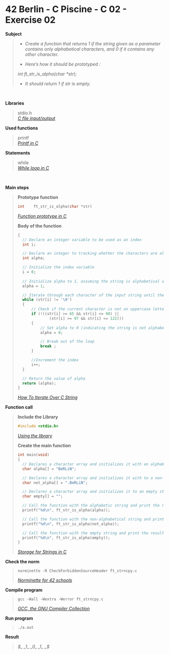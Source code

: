 # 42 Berlin - C Piscine - C 02 - Exercise 02

**Subject**
> * _Create a function that returns 1 if the string given as a parameter contains only alphabetical characters, and 0 if it contains any other character._   
>
> * _Here’s how it should be prototyped :_   
>
>_int ft_str_is_alpha(char *str);_    
>
> * _It should return 1 if str is empty._

<br>

**Libraries**        
>
>stdio.h    
>_[C file input/output](https://en.wikipedia.org/wiki/C_file_input/output)_
>   

**Used functions**   
>
>printf   
>_[Printf in C](https://www.geeksforgeeks.org/printf-in-c/)_    

**Statements**
>
>while    
>_[While loop in C](https://www.geeksforgeeks.org/c-while-loop/?ref=lbp)_

<br>

**Main steps**
>
>**Prototype function**
>```c
>int	ft_str_is_alpha(char *str)
>```  
>
>_[Function prototype in C](https://www.geeksforgeeks.org/function-prototype-in-c/)_     
>
>**Body of the function**
>```c
>{
>	// Declare an integer variable to be used as an index
>	int	i;
>
>	// Declare an integer to tracking whether the characters are alphabetical (1) or not (0), respectively.
>	int	alpha;
>
>	// Initialize the index variable
>	i = 0;
>	
>	// Initialize alpha to 1, assuming the string is alphabetical until proven otherwise or empty
>	alpha = 1;
>
>	// Iterate through each character of the input string until the null terminator is encountered
>	while (str[i] != '\0')
>	{
>		// Check if the current character is not an uppercase letter (ASCII values 65-90) or a lowercase letter (ASCII values 97-122) 
>		if (!((str[i] >= 65 && str[i] <= 90) || 
>				(str[i] >= 97 && str[i] <= 122)))
>		{
>			// Set alpha to 0 (indicating the string is not alphabetical)
>			alpha = 0;
>
>			// Break out of the loop
>			break ;
>		}
>
>		//Increment the index
>		i++;
>	}
>
>	// Return the value of alpha
>	return (alpha);
>}    
>```
>_[How To Iterate Over C String](https://dev.to/zirkelc/how-to-iterate-over-c-string-lcj)_      
>


**Function call**
>**Include the Library**
>```c
>#include <stdio.h>
>```
>_[Using the library](https://www.gnu.org/software/libc/manual/html_mono/libc.html#Using-the-Library)_
>
>**Create the main function**
>```c
>int main(void)
>{   
>	// Declares a character array and initializes it with an alphabetic string
>	char alpha[] = "BeRLiN";
>
>	// Declares a character array and initializes it with to a non-alphabetical string
>	char not_alpha[] = ".BeRLiN";
>
>	// Declares a character array and initializes it to an empty string
>	char empty[] = "";
>
>	// Call the function with the alphabetic string and print the result
>	printf("%d\n", ft_str_is_alpha(alpha));
>
>	// Call the function with the non-alphabetical string and print the result
>	printf("%d\n", ft_str_is_alpha(not_alpha));
>
>	// Call the function with the empty string and print the result
>	printf("%d\n", ft_str_is_alpha(empty));
>}  
>```    
>_[Storage for Strings in C](https://www.geeksforgeeks.org/storage-for-strings-in-c/)_      

**Check the norm**
>```
>norminette -R CheckForbiddenSourceHeader ft_strncpy.c
>```
>_[Norminette for 42 schools](https://github.com/42School/norminette)_

**Compile program**
>```
>gcc -Wall -Wextra -Werror ft_strncpy.c
>```
>_[GCC, the GNU Compiler Collection](https://gcc.gnu.org)_

**Run program**
>```
>./a.out
>```

**Result**
>_$_    
>_1_   
>_0_   
>_1_   
>_$_   
>    
